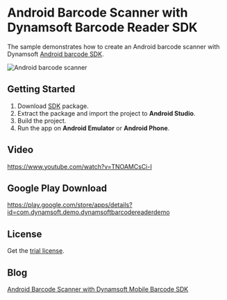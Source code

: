 Android Barcode Scanner with Dynamsoft Barcode Reader SDK
============

The sample demonstrates how to create an Android barcode scanner with Dynamsoft [Android barcode SDK][1].

![Android barcode scanner](http://www.codepool.biz/wp-content/uploads/2016/08/barcode-scanner-result.png)

Getting Started
---------------
1. Download [SDK][2] package.
2. Extract the package and import the project to **Android Studio**.
3. Build the project.
4. Run the app on **Android Emulator** or **Android Phone**.

Video
-----
https://www.youtube.com/watch?v=TNOAMCsCi-I

Google Play Download
-----------
https://play.google.com/store/apps/details?id=com.dynamsoft.demo.dynamsoftbarcodereaderdemo

License
--------
Get the [trial license](https://www.dynamsoft.com/CustomerPortal/Portal/Triallicense.aspx).

Blog
-----
[Android Barcode Scanner with Dynamsoft Mobile Barcode SDK][3]

[1]:http://www.dynamsoft.com/Products/barcode-scanner-sdk-android.aspx
[2]:http://www.dynamsoft.com/Downloads/Dynamic-Barcode-Reader-Download.aspx
[3]:http://www.codepool.biz/android-barcode-scanner-dynamsoft-sdk.html
